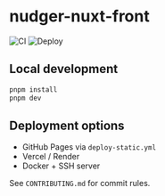 # nudger-nuxt-front

![CI](https://github.com/your/repo/actions/workflows/ci.yml/badge.svg)
![Deploy](https://github.com/your/repo/actions/workflows/deploy-static.yml/badge.svg)

## Local development

```bash
pnpm install
pnpm dev
```

## Deployment options
- GitHub Pages via `deploy-static.yml`
- Vercel / Render
- Docker + SSH server

See `CONTRIBUTING.md` for commit rules.
